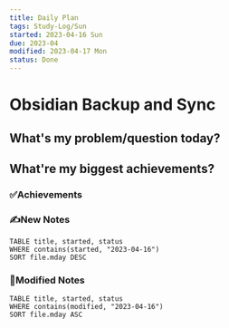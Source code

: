 ```yaml
---
title: Daily Plan
tags: Study-Log/Sun
started: 2023-04-16 Sun
due: 2023-04
modified: 2023-04-17 Mon
status: Done
---
```

# Obsidian Backup and Sync
## What's my problem/question today?



## What're my biggest achievements?
### ✅Achievements

### ✍️New Notes

```dataview
TABLE title, started, status
WHERE contains(started, "2023-04-16")
SORT file.mday DESC
```

### 📝Modified Notes

```dataview
TABLE title, started, status
WHERE contains(modified, "2023-04-16")
SORT file.mday ASC
```

